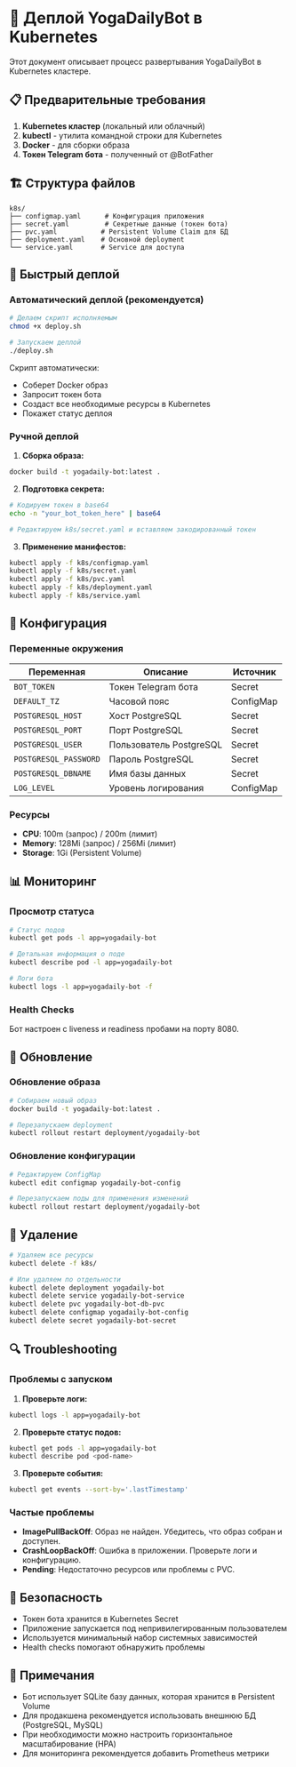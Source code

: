 # 🚀 Деплой YogaDailyBot в Kubernetes

Этот документ описывает процесс развертывания YogaDailyBot в Kubernetes кластере.

## 📋 Предварительные требования

1. **Kubernetes кластер** (локальный или облачный)
2. **kubectl** - утилита командной строки для Kubernetes
3. **Docker** - для сборки образа
4. **Токен Telegram бота** - полученный от @BotFather

## 🏗️ Структура файлов

```
k8s/
├── configmap.yaml      # Конфигурация приложения
├── secret.yaml         # Секретные данные (токен бота)
├── pvc.yaml           # Persistent Volume Claim для БД
├── deployment.yaml    # Основной deployment
└── service.yaml       # Service для доступа
```

## 🚀 Быстрый деплой

### Автоматический деплой (рекомендуется)

```bash
# Делаем скрипт исполняемым
chmod +x deploy.sh

# Запускаем деплой
./deploy.sh
```

Скрипт автоматически:
- Соберет Docker образ
- Запросит токен бота
- Создаст все необходимые ресурсы в Kubernetes
- Покажет статус деплоя

### Ручной деплой

1. **Сборка образа:**
```bash
docker build -t yogadaily-bot:latest .
```

2. **Подготовка секрета:**
```bash
# Кодируем токен в base64
echo -n "your_bot_token_here" | base64

# Редактируем k8s/secret.yaml и вставляем закодированный токен
```

3. **Применение манифестов:**
```bash
kubectl apply -f k8s/configmap.yaml
kubectl apply -f k8s/secret.yaml
kubectl apply -f k8s/pvc.yaml
kubectl apply -f k8s/deployment.yaml
kubectl apply -f k8s/service.yaml
```

## 🔧 Конфигурация

### Переменные окружения

| Переменная | Описание | Источник |
|------------|----------|----------|
| `BOT_TOKEN` | Токен Telegram бота | Secret |
| `DEFAULT_TZ` | Часовой пояс | ConfigMap |
| `POSTGRESQL_HOST` | Хост PostgreSQL | Secret |
| `POSTGRESQL_PORT` | Порт PostgreSQL | Secret |
| `POSTGRESQL_USER` | Пользователь PostgreSQL | Secret |
| `POSTGRESQL_PASSWORD` | Пароль PostgreSQL | Secret |
| `POSTGRESQL_DBNAME` | Имя базы данных | Secret |
| `LOG_LEVEL` | Уровень логирования | ConfigMap |

### Ресурсы

- **CPU**: 100m (запрос) / 200m (лимит)
- **Memory**: 128Mi (запрос) / 256Mi (лимит)
- **Storage**: 1Gi (Persistent Volume)

## 📊 Мониторинг

### Просмотр статуса

```bash
# Статус подов
kubectl get pods -l app=yogadaily-bot

# Детальная информация о поде
kubectl describe pod -l app=yogadaily-bot

# Логи бота
kubectl logs -l app=yogadaily-bot -f
```

### Health Checks

Бот настроен с liveness и readiness пробами на порту 8080.

## 🔄 Обновление

### Обновление образа

```bash
# Собираем новый образ
docker build -t yogadaily-bot:latest .

# Перезапускаем deployment
kubectl rollout restart deployment/yogadaily-bot
```

### Обновление конфигурации

```bash
# Редактируем ConfigMap
kubectl edit configmap yogadaily-bot-config

# Перезапускаем поды для применения изменений
kubectl rollout restart deployment/yogadaily-bot
```

## 🛑 Удаление

```bash
# Удаляем все ресурсы
kubectl delete -f k8s/

# Или удаляем по отдельности
kubectl delete deployment yogadaily-bot
kubectl delete service yogadaily-bot-service
kubectl delete pvc yogadaily-bot-db-pvc
kubectl delete configmap yogadaily-bot-config
kubectl delete secret yogadaily-bot-secret
```

## 🔍 Troubleshooting

### Проблемы с запуском

1. **Проверьте логи:**
```bash
kubectl logs -l app=yogadaily-bot
```

2. **Проверьте статус подов:**
```bash
kubectl get pods -l app=yogadaily-bot
kubectl describe pod <pod-name>
```

3. **Проверьте события:**
```bash
kubectl get events --sort-by='.lastTimestamp'
```

### Частые проблемы

- **ImagePullBackOff**: Образ не найден. Убедитесь, что образ собран и доступен.
- **CrashLoopBackOff**: Ошибка в приложении. Проверьте логи и конфигурацию.
- **Pending**: Недостаточно ресурсов или проблемы с PVC.

## 🔐 Безопасность

- Токен бота хранится в Kubernetes Secret
- Приложение запускается под непривилегированным пользователем
- Используется минимальный набор системных зависимостей
- Health checks помогают обнаружить проблемы

## 📝 Примечания

- Бот использует SQLite базу данных, которая хранится в Persistent Volume
- Для продакшена рекомендуется использовать внешнюю БД (PostgreSQL, MySQL)
- При необходимости можно настроить горизонтальное масштабирование (HPA)
- Для мониторинга рекомендуется добавить Prometheus метрики
